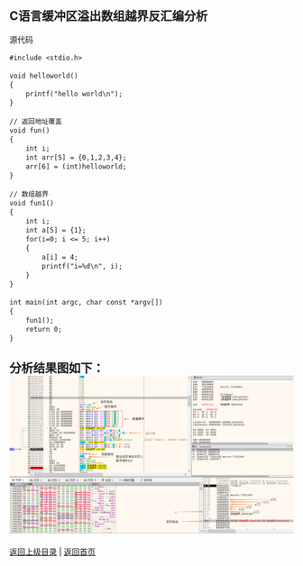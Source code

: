 <!--
{
	"author": "lxf",
	"title": "C语言缓冲区溢出数组越界反汇编分析",
	"date": "2019-04-11 02:35:17",
	"category": "C语言程序设计"
}
-->

C语言缓冲区溢出数组越界反汇编分析
------------------------------------------------------------  
源代码
```
#include <stdio.h>

void helloworld()
{
	printf("hello world\n");
}

// 返回地址覆盖
void fun()
{
	int i;
	int arr[5] = {0,1,2,3,4};
	arr[6] = (int)helloworld;
}

// 数组越界
void fun1()
{
	int i;
	int a[5] = {1};
	for(i=0; i <= 5; i++)
	{
		a[i] = 4;
		printf("i=%d\n", i);
	}
}

int main(int argc, char const *argv[])
{
    fun1();
    return 0;
}

```
分析结果图如下：  
![img](imgres/stackoverflow.png "img")  
------------------------------------------------------------
[返回上级目录](./../../../../categories/C语言程序设计/README.md)  |
[返回首页](./../../../../README.md)